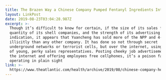 ```yaml
---
title: The Brazen Way a Chinese Company Pumped Fentanyl Ingredients Into the U.S.
layout: LinkPost
date: 2019-08-23T03:04:28.987Z
excerpt: >-
  Though it’s difficult to know for certain, if the size of its sales force, the
  quantity of its shell companies, and the strength of its advertising are any
  indication, it appears that Yuancheng has sold more of the NPP and 4-ANPP used
  illicitly than any other company. It has done so not through secret
  underground networks or terrorist cells, but over the internet, using an army
  of young, perky sales representatives. Posting cheeky job advertisements on
  the internet and offering employees free cellphones, it’s a poison factory
  operating in plain sight
link: >-
  https://www.theatlantic.com/health/archive/2019/08/chinese-company-helping-fuel-opioid-epidemic/596254/https://www.theatlantic.com/health/archive/2019/08/chinese-company-helping-fuel-opioid-epidemic/596254/
---
```


